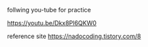 follwing you-tube for practice

https://youtu.be/Dkx8Pl6QKW0

reference site
https://nadocoding.tistory.com/8
